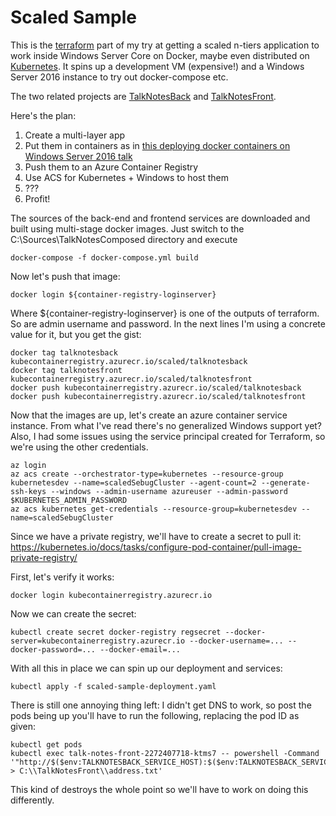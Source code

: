 # Scaled Sample
This is the [terraform](https://www.terraform.io) part of my try at getting a scaled n-tiers application to work inside Windows Server Core on Docker, maybe even distributed on [Kubernetes](https://docs.microsoft.com/en-us/azure/container-service/container-service-kubernetes-windows-walkthrough). It spins up a development VM (expensive!) and a Windows Server 2016 instance to try out docker-compose etc.

The two related projects are [TalkNotesBack](https://github.com/sebug/TalkNotesBack) and [TalkNotesFront](https://github.com/sebug/TalkNotesFront).

Here's the plan:

1. Create a multi-layer app
2. Put them in containers as in [this deploying docker containers on Windows Server 2016 talk](https://vimeo.com/171704656)
3. Push them to an Azure Container Registry
4. Use ACS for Kubernetes + Windows to host them
5. ???
6. Profit!

The sources of the back-end and frontend services are downloaded and built using multi-stage docker images. Just switch to the C:\Sources\TalkNotesComposed directory and execute

	docker-compose -f docker-compose.yml build

Now let's push that image:

	docker login ${container-registry-loginserver}

Where ${container-registry-loginserver} is one of the outputs of terraform. So are admin username and password. In the next lines I'm using a concrete value for it, but you get the gist:

	docker tag talknotesback kubecontainerregistry.azurecr.io/scaled/talknotesback
	docker tag talknotesfront kubecontainerregistry.azurecr.io/scaled/talknotesfront
	docker push kubecontainerregistry.azurecr.io/scaled/talknotesback
	docker push kubecontainerregistry.azurecr.io/scaled/talknotesfront

Now that the images are up, let's create an azure container service instance. From what I've read there's no generalized Windows support yet? Also, I had some issues using the service principal created for Terraform, so we're using the other credentials.

	az login
	az acs create --orchestrator-type=kubernetes --resource-group kubernetesdev --name=scaledSebugCluster --agent-count=2 --generate-ssh-keys --windows --admin-username azureuser --admin-password $KUBERNETES_ADMIN_PASSWORD
	az acs kubernetes get-credentials --resource-group=kubernetesdev --name=scaledSebugCluster


Since we have a private registry, we'll have to create a secret to pull it: https://kubernetes.io/docs/tasks/configure-pod-container/pull-image-private-registry/

First, let's verify it works:

	docker login kubecontainerregistry.azurecr.io

Now we can create the secret:

	kubectl create secret docker-registry regsecret --docker-server=kubecontainerregistry.azurecr.io --docker-username=... --docker-password=... --docker-email=...

With all this in place we can spin up our deployment and services:

	kubectl apply -f scaled-sample-deployment.yaml

There is still one annoying thing left: I didn't get DNS to work, so post the pods being up you'll have to run the following, replacing the pod ID as given:

	kubectl get pods
	kubectl exec talk-notes-front-2272407718-ktms7 -- powershell -Command '"http://$($env:TALKNOTESBACK_SERVICE_HOST):$($env:TALKNOTESBACK_SERVICE_PORT)/TalkNoteService.svc" > C:\\TalkNotesFront\\address.txt'

This kind of destroys the whole point so we'll have to work on doing this differently.
